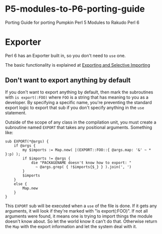 # P5-modules-to-P6-porting-guide
Porting Guide for porting Pumpkin Perl 5 Modules to Rakudo Perl 6


# Exporter
Perl 6 has an Exporter built in, so you don't need to `use` one.

The basic functionality is explained at
[Exporting and Selective Importing](https://docs.perl6.org/language/modules#Exporting_and_Selective_Importing)

## Don't want to export anything by default

If you don't want to export anything by default, then mark the subroutines with
`is export(:FOO)` where `FOO` is a string that has meaning to you as a developer.
By specifying a specific name, you're preventing the standard export logic to
export that sub if you don't specify anything in the `use` statement.

Outside of the scope of any class in the compilation unit, you must create a
subroutine named `EXPORT` that takes any positional arguments.  Something like:

    sub EXPORT(*@args) {
        if @args { 
            my $imports := Map.new( |(EXPORT::FOO::{ @args.map: '&' ~ * }:p) );
            if $imports != @args {   
                die "PACKAGENAME doesn't know how to export: "
                  ~ @args.grep( { !$imports{$_} } ).join(', ')
            }   
            $imports
        }   
        else {
            Map.new
        }   
    }

This `EXPORT` sub will be executed when a `use` of the file is done.  If it gets
any arguments, it will look if they're marked with "is export(:FOO)".  If not all
arguments were found, it means one is trying to import things the module doesn't
know about.  So let the world know it can't do that.  Otherwise return the `Map`
with the export information and let the system deal with it.
